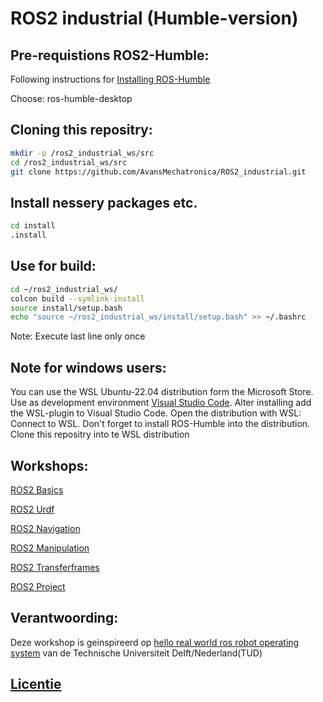 # ROS2 industrial (Humble-version)

## Pre-requistions ROS2-Humble:
Following instructions for [Installing ROS-Humble](https://docs.ros.org/en/humble/Installation/Ubuntu-Install-Debs.html)

Choose: ros-humble-desktop

## Cloning this repositry:
```bash
mkdir -p /ros2_industrial_ws/src
cd /ros2_industrial_ws/src
git clone https://github.com/AvansMechatronica/ROS2_industrial.git
```

## Install nessery packages etc.
```bash
cd install
.install
```

## Use for build: 
```bash
cd ~/ros2_industrial_ws/
colcon build --symlink-install
source install/setup.bash
echo "source ~/ros2_industrial_ws/install/setup.bash" >> ~/.bashrc
```
Note: Execute last line only once

## Note for windows users:
You can use the WSL Ubuntu-22.04 distribution form the Microsoft Store. Use as development environment [Visual Studio Code](https://code.visualstudio.com/download). Alter installing add the WSL-plugin to Visual Studio Code. Open the distribution with <F1>WSL: Connect to WSL. Don't forget to install ROS-Humble into the distribution. Clone this repositry into te WSL distribution


## Workshops:

[ROS2 Basics](1_basics/README.md)


[ROS2 Urdf](2_urdf/README.md)

[ROS2 Navigation](3_navigation/README.md)

[ROS2 Manipulation](4_manipulation/README.md)

[ROS2 Transferframes](5_transferframes/README.md)

[ROS2 Project](6_project/README.md)
## Verantwoording:

Deze workshop is geinspireerd op [hello real world ros robot operating system](https://ocw.tudelft.nl/courses/hello-real-world-ros-robot-operating-system/) van de Technische Universiteit Delft/Nederland(TUD)

## [Licentie](licence.md)